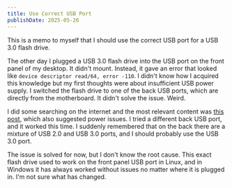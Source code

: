 ```yaml
---
title: Use Correct USB Port
publishDate: 2025-05-26
---
```


This is a memo to myself that I should use the correct USB port for a USB 3.0 flash drive.

The other day I plugged a USB 3.0 flash drive into the USB port on the front panel of my desktop. It didn't mount. Instead, it gave an error that looked like `device descriptor read/64, error -110`. I didn't know how I acquired this knowledge but my first thoughts were about insufficient USB power supply. I switched the flash drive to one of the back USB ports, which are directly from the motherboard. It didn't solve the issue. Weird.

I did some searching on the internet and the most relevant content was [this post](https://forum.zorin.com/t/usb-descriptor-read-64-error-32/4718/2), which also suggested power issues. I tried a different back USB port, and it worked this time. I suddenly remembered that on the back there are a mixture of USB 2.0 and USB 3.0 ports, and I should probably use the USB 3.0 port.

The issue is solved for now, but I don't know the root cause. This exact flash drive used to work on the front panel USB port in Linux, and in Windows it has always worked without issues no matter where it is plugged in. I'm not sure what has changed.
